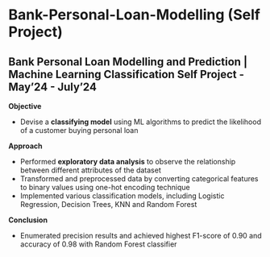 # Bank-Personal-Loan-Modelling (Self Project)

## Bank Personal Loan Modelling and Prediction | Machine Learning Classification Self Project	 - May’24 - July’24

**Objective**
- Devise a **classifying model** using ML algorithms to predict the likelihood of a customer buying personal loan <br/>

**Approach**
- Performed **exploratory data analysis** to observe the relationship between different attributes of the dataset <br/>
- Transformed and preprocessed data by converting categorical features to binary values using one-hot encoding technique <br/>
- Implemented various classification models, including Logistic Regression, Decision Trees, KNN and Random Forest <br/>

**Conclusion** 
- Enumerated precision results and achieved highest F1-score of 0.90 and accuracy of 0.98 with Random Forest classifier <br/>
